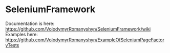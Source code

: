 # SeleniumFramework
Documentation is here:
https://github.com/VolodymyrRomanyshyn/SeleniumFramework/wiki
Examples here:
https://github.com/VolodymyrRomanyshyn/ExampleOfSeleniumPageFactoryTests

